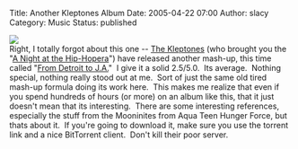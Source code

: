 Title: Another Kleptones Album
Date: 2005-04-22 07:00
Author: slacy
Category: Music
Status: published

![](http://slacy.com/blog/images/kleptones.png)  
Right, I totally forgot about this one -- [The
Kleptones](http://kleptones.com/) (who brought you the "[A Night at the
Hip-Hopera](http://www.kleptones.com/pages/downloads_hiphopera.html)")
have released another mash-up, this time called "[From Detroit to
J.A.](http://www.kleptones.com/pages/downloads_fd2ja.html)"  I give it a
solid 2.5/5.0.  Its average.  Nothing special, nothing really stood out
at me.  Sort of just the same old tired mash-up formula doing its work
here.  This makes me realize that even if you spend hundreds of hours
(or more) on an album like this, that it just doesn't mean that its
interesting.  There are some interesting references, especially the
stuff from the Mooninites from Aqua Teen Hunger Force, but thats about
it.  If you're going to download it, make sure you use the torrent link
and a nice BitTorrent client.  Don't kill their poor server.  
  

